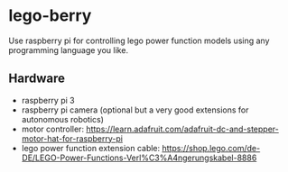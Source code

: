 # lego-berry
Use raspberry pi for controlling lego power function models using any programming language you like.

## Hardware

 * raspberry pi 3
 * raspberry pi camera (optional but a very good extensions for autonomous robotics)
 * motor controller: https://learn.adafruit.com/adafruit-dc-and-stepper-motor-hat-for-raspberry-pi
 * lego power function extension cable: https://shop.lego.com/de-DE/LEGO-Power-Functions-Verl%C3%A4ngerungskabel-8886
